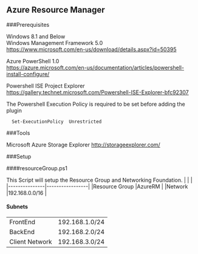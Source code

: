## Azure Resource Manager 

###Prerequisites

Windows 8.1 and Below   
Windows Management Framework 5.0   
https://www.microsoft.com/en-us/download/details.aspx?id=50395


Azure PowerShell 1.0   
https://azure.microsoft.com/en-us/documentation/articles/powershell-install-configure/

Powershell ISE Project Explorer    
https://gallery.technet.microsoft.com/Powershell-ISE-Explorer-bfc92307

The Powershell Execution Policy is required to be set before adding the plugin

````
  Set-ExecutionPolicy  Unrestricted
````
###Tools

Microsoft Azure Storage Explorer
http://storageexplorer.com/

###Setup 

####resourceGroup.ps1

This Script will setup the Resource Group and Networking Foundation.
|   			|   			  |
|---------------|-----------------|
|Resource Group |AzureRM          |
|Network        |192.168.0.0/16   |

#### Subnets
|   			  |   			    |
|-----------------|-----------------|
|FrontEnd         |192.168.1.0/24   |
|BackEnd          |192.168.2.0/24   |
|Client Network   |192.168.3.0/24   |


